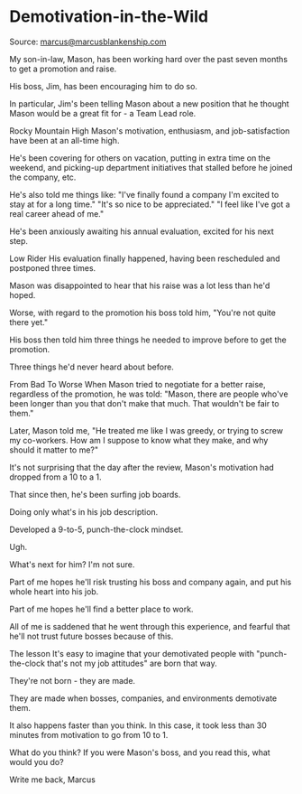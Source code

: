 # Demotivation-in-the-Wild

Source: marcus@marcusblankenship.com

My son-in-law, Mason, has been working hard over the past seven months to get a promotion and raise.

His boss, Jim, has been encouraging him to do so.

In particular, Jim's been telling Mason about a new position that he thought Mason would be a great fit for - a Team Lead role.

Rocky Mountain High Mason's motivation, enthusiasm, and job-satisfaction have been at an all-time high.

He's been covering for others on vacation, putting in extra time on the weekend, and picking-up department initiatives that stalled before he joined the company, etc.

He's also told me things like: "I've finally found a company I'm excited to stay at for a long time." "It's so nice to be appreciated." "I feel like I've got a real career ahead of me."

He's been anxiously awaiting his annual evaluation, excited for his next step.

Low Rider His evaluation finally happened, having been rescheduled and postponed three times.

Mason was disappointed to hear that his raise was a lot less than he'd hoped.

Worse, with regard to the promotion his boss told him, "You're not quite there yet."

His boss then told him three things he needed to improve before to get the promotion.

Three things he'd never heard about before.

From Bad To Worse When Mason tried to negotiate for a better raise, regardless of the promotion, he was told: "Mason, there are people who've been longer than you that don't make that much. That wouldn't be fair to them."

Later, Mason told me, "He treated me like I was greedy, or trying to screw my co-workers. How am I suppose to know what they make, and why should it matter to me?"

It's not surprising that the day after the review, Mason's motivation had dropped from a 10 to a 1.

That since then, he's been surfing job boards.

Doing only what's in his job description.

Developed a 9-to-5, punch-the-clock mindset.

Ugh.

What's next for him? I'm not sure.

Part of me hopes he'll risk trusting his boss and company again, and put his whole heart into his job.

Part of me hopes he'll find a better place to work.

All of me is saddened that he went through this experience, and fearful that he'll not trust future bosses because of this.

The lesson It's easy to imagine that your demotivated people with "punch-the-clock that's not my job attitudes" are born that way.

They're not born - they are made.

They are made when bosses, companies, and environments demotivate them.

It also happens faster than you think. In this case, it took less than 30 minutes from motivation to go from 10 to 1.

What do you think? If you were Mason's boss, and you read this, what would you do?

Write me back, Marcus

